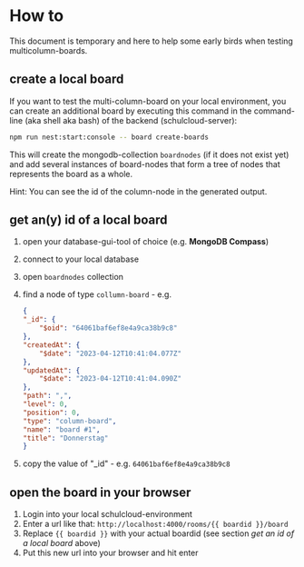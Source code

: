 # How to

This document is temporary and here to help some early birds when testing multicolumn-boards.

## create a local board

If you want to test the multi-column-board on your local environment, you can create an additional board by executing this command in the command-line (aka shell aka bash) of the backend (schulcloud-server):

```bash
npm run nest:start:console -- board create-boards
```

This will create the mongodb-collection `boardnodes` (if it does not exist yet) and add several instances of board-nodes that form a tree of nodes that represents the board as a whole.

Hint: You can see the id of the column-node in the generated output.

## get an(y) id of a local board

1.  open your database-gui-tool of choice (e.g. **MongoDB Compass**)
2.  connect to your local database
3.  open `boardnodes` collection
4.  find a node of type `collumn-board` - e.g.

    ```json
    {
    "_id": {
        "$oid": "64061baf6ef8e4a9ca38b9c8"
    },
    "createdAt": {
        "$date": "2023-04-12T10:41:04.077Z"
    },
    "updatedAt": {
        "$date": "2023-04-12T10:41:04.090Z"
    },
    "path": ",",
    "level": 0,
    "position": 0,
    "type": "column-board",
    "name": "board #1",
    "title": "Donnerstag"
    }
    ```

5.  copy the value of "_id" - e.g. `64061baf6ef8e4a9ca38b9c8`

## open the board in your browser

1.  Login into your local schulcloud-environment
2.  Enter a url like that: `http://localhost:4000/rooms/{{ boardid }}/board`
3.  Replace `{{ boardid }}` with your actual boardid (see section *get an id of a local board* above)
4.  Put this new url into your browser and hit enter
